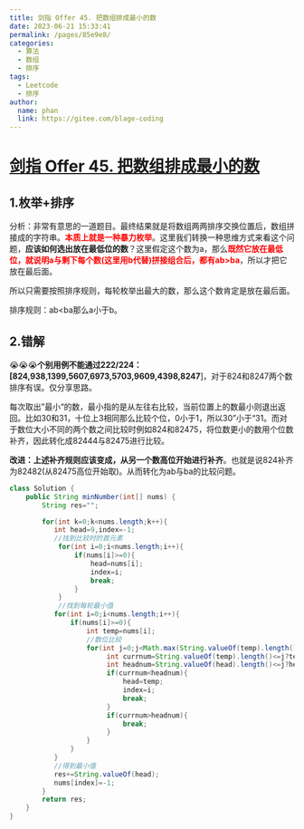 ```yaml
---
title: 剑指 Offer 45. 把数组排成最小的数
date: 2023-06-21 15:33:41
permalink: /pages/85e9e8/
categories:
  - 算法
  - 数组
  - 排序
tags:
  - Leetcode
  - 排序
author: 
  name: phan
  link: https://gitee.com/blage-coding
---
```

# [剑指 Offer 45. 把数组排成最小的数](https://leetcode.cn/problems/ba-shu-zu-pai-cheng-zui-xiao-de-shu-lcof/)

## 1.枚举+排序

分析：非常有意思的一道题目。最终结果就是将数组两两排序交换位置后，数组拼接成的字符串。<font color="red">**本质上就是一种暴力枚举**</font>。这里我们转换一种思维方式来看这个问题，**应该如何选出放在最低位的数**？这里假定这个数为a，那么<font color="red">**既然它放在最低位，就说明a与剩下每个数(这里用b代替)拼接组合后，都有ab>ba**</font>，所以才把它放在最后面。

所以只需要按照排序规则，每轮枚举出最大的数，那么这个数肯定是放在最后面。

排序规则：ab<ba那么a小于b。

## 2.错解

😭😭😭**个别用例不能通过222/224：[824,938,1399,5607,6973,5703,9609,4398,8247**]，对于824和8247两个数排序有误。仅分享思路。

每次取出”最小“的数，最小指的是从左往右比较，当前位置上的数最小则退出返回。比如30和31，十位上3相同那么比较个位，0小于1，所以30”小于“31。而对于数位大小不同的两个数之间比较时例如824和82475，将位数更小的数用个位数补齐，因此转化成82444与82475进行比较。

**改进：上述补齐规则应该变成，从另一个数高位开始进行补齐**。也就是说824补齐为82482(从82475高位开始取)。从而转化为ab与ba的比较问题。

```java
class Solution {
    public String minNumber(int[] nums) {
        String res="";

        for(int k=0;k<nums.length;k++){
           int head=9,index=-1;
           //找到比较时的首元素
            for(int i=0;i<nums.length;i++){
                if(nums[i]>=0){
                    head=nums[i];
                    index=i;
                    break;
                }
            }
            //找到每轮最小值
           for(int i=0;i<nums.length;i++){
               if(nums[i]>=0){
                   int temp=nums[i];
                   //数位比较
                   for(int j=0;j<Math.max(String.valueOf(temp).length(),String.valueOf(head).length());j++){
                        int currnum=String.valueOf(temp).length()<=j?temp%10:String.valueOf(temp).charAt(j)-'0';
                        int headnum=String.valueOf(head).length()<=j?head%10:String.valueOf(head).charAt(j)-'0';
                        if(currnum<headnum){
                            head=temp;
                            index=i;
                            break;
                        }
                        if(currnum>headnum){
                            break;
                        }
                   }
               }
           }
           //得到最小值
           res+=String.valueOf(head);
           nums[index]=-1;
        }
        return res;
    }
}
```






